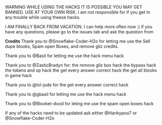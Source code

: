 WARNING WHILE USING THE HACKS IT IS POSSIBLE YOU MAY GET BANNED. USE AT YOUR OWN RISK. 
I am not responsible for if you get in any trouble while using theese hacks.

I AM FINALLY BACK FROM VACATION. I can help more often now :)
if you have any questions, please go to the issues tab and ask the question from

**Credits**
Thank you to @Snowflake-Coder-H2o for letting me use the Sell dupe blooks, Spam open Boxes, and remove gliz credits.

Thank you to @Basil for letting me use the hack menu hack

Thank you to @ZasticBradyn for:
the remove gliz box hack
the bypass hack
the tokens and xp hack
the get every answer correct hack
the get all blooks in game hack

Thank you to @lol-jude for the get every answer correct hack

Thank you to @gbasil for letting me use the hack menu hack

Thank you to @Blooket-dood for leting me use the spam open boxes hack

If any of the hacks need to be updated ask either @Hankypoo7 or @Snowflake-Coder-H2o

